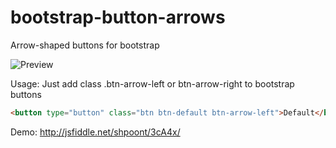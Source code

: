 bootstrap-button-arrows
=======================

Arrow-shaped buttons for bootstrap

![Preview](https://raw.githubusercontent.com/shpoont/bootstrap-arrow-buttons/master/prevew.png)

Usage:
Just add class .btn-arrow-left or btn-arrow-right to bootstrap buttons

```HTML
<button type="button" class="btn btn-default btn-arrow-left">Default</button>
```

Demo: http://jsfiddle.net/shpoont/3cA4x/

